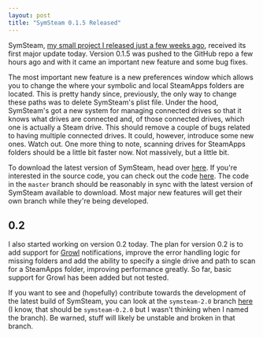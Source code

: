```yaml
---
layout: post
title: "SymSteam 0.1.5 Released"
---
```


SymSteam, [my small project I released just a few weeks ago](/02/symsteam), received its first major update today. Version 0.1.5 was pushed to the GitHub repo a few hours ago and with it came an important new feature and some bug fixes. 

<!-- more -->

The most important new feature is a new preferences window which allows you to change the where your symbolic and local SteamApps folders are located. This is pretty handy since, previously, the only way to change these paths was to delete SymSteam's plist file. Under the hood, SymSteam's got a new system for managing connected drives so that it knows what drives are connected and, of those connected drives, which one is actually a Steam drive. This should remove a couple of bugs related to having multiple connected drives. It could, however, introduce some new ones. Watch out. One more thing to note, scanning drives for SteamApps folders should be a little bit faster now. Not massively, but a little bit. 

To download the latest version of SymSteam, head over [here](https://github.com/alexjohnj/SymSteam/downloads). If you're interested in the source code, you can check out the code [here](https://github.com/alexjohnj/SymSteam). The code in the `master` branch should be reasonably in sync with the latest version of SymSteam available to download. Most major new features will get their own branch while they're being developed. 

## 0.2

I also started working on version 0.2 today. The plan for version 0.2 is to add support for [Growl](http://growl.info/) notifications, improve the error handling logic for missing folders and add the ability to specify a single drive and path to scan for a SteamApps folder, improving performance greatly. So far, basic support for Growl has been added but not tested. 

If you want to see and (hopefully) contribute towards the development of the latest build of SymSteam, you can look at the `symsteam-2.0` branch [here](https://github.com/alexjohnj/SymSteam/tree/symsteam-2.0) (I know, that should be `symsteam-0.2.0` but I wasn't thinking when I named the branch). Be warned, stuff will likely be unstable and broken in that branch. 

